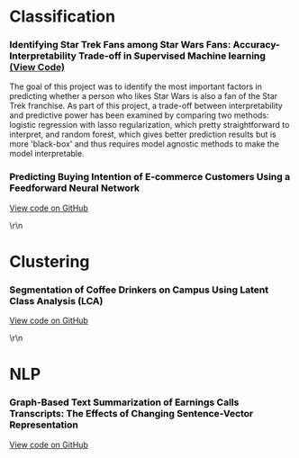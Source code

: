 
# Classification

### <span style="color:black"> Identifying Star Trek Fans among Star Wars Fans: Accuracy-Interpretability Trade-off in Supervised Machine learning </span> <a href="https://github.com/aigerim1997/my-portfolio/tree/master/accuracy-interpretability-tradeoff" target="_blank"> (View Code) </a>
The goal of this project was to identify the most important factors in predicting whether a person who likes Star Wars is also a fan of the Star Trek franchise. As part of this project, a trade-off between interpretability and predictive power has been examined by comparing two methods: logistic regression with lasso regularization, which pretty straightforward to interpret, and random forest, which gives better prediction results but is more 'black-box' and thus requires model agnostic methods to make the model interpretable.



### <span style="color:black"> Predicting Buying Intention of E-commerce Customers Using a Feedforward Neural Network </span>
<a href="https://github.com/aigerim1997/my-portfolio/tree/master/fnn" target="_blank">View code on GitHub</a>

\r\n
# Clustering

### <span style="color:black"> Segmentation of Coffee Drinkers on Campus Using Latent Class Analysis (LCA) </span>
<a href="https://github.com/aigerim1997/my-portfolio/tree/master/clustering-lca" target="_blank">View code on GitHub</a>

\r\n
# NLP

### <span style="color:black"> Graph-Based Text Summarization of Earnings Calls Transcripts: The Effects of Changing Sentence-Vector Representation </span> 
<a href="https://github.com/aigerim1997/my-portfolio/tree/master/text-summarization" target="_blank">View code on GitHub</a>
